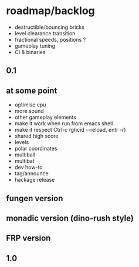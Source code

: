 # roadmap/backlog

- destructible/bouncing bricks
- level clearance transition
- fractional speeds, positions ?
- gameplay tuning
- CI & binaries

## 0.1

## at some point
- optimise cpu
- more sound
- other gameplay elements
- make it work when run from emacs shell
- make it respect Ctrl-c (ghcid --reload, entr -r)
- shared high score
- levels
- polar coordinates
- multiball
- multibat
- dev how-to
- tag/announce
- hackage release

## fungen version

## monadic version (dino-rush style)

## FRP version

## 1.0
